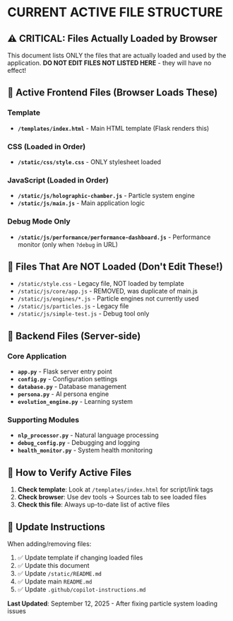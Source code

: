 # CURRENT ACTIVE FILE STRUCTURE

## ⚠️ CRITICAL: Files Actually Loaded by Browser

This document lists ONLY the files that are actually loaded and used by the application.
**DO NOT EDIT FILES NOT LISTED HERE** - they will have no effect!

## 🎯 Active Frontend Files (Browser Loads These)

### Template
- **`/templates/index.html`** - Main HTML template (Flask renders this)

### CSS (Loaded in Order)
- **`/static/css/style.css`** - ONLY stylesheet loaded

### JavaScript (Loaded in Order)  
- **`/static/js/holographic-chamber.js`** - Particle system engine
- **`/static/js/main.js`** - Main application logic

### Debug Mode Only
- **`/static/js/performance/performance-dashboard.js`** - Performance monitor (only when `?debug` in URL)

## 🚫 Files That Are NOT Loaded (Don't Edit These!)

- `/static/style.css` - Legacy file, NOT loaded by template
- `/static/js/core/app.js` - REMOVED, was duplicate of main.js  
- `/static/js/engines/*.js` - Particle engines not currently used
- `/static/js/particles.js` - Legacy file
- `/static/js/simple-test.js` - Debug tool only

## 🔧 Backend Files (Server-side)

### Core Application
- **`app.py`** - Flask server entry point
- **`config.py`** - Configuration settings
- **`database.py`** - Database management
- **`persona.py`** - AI persona engine
- **`evolution_engine.py`** - Learning system

### Supporting Modules  
- **`nlp_processor.py`** - Natural language processing
- **`debug_config.py`** - Debugging and logging
- **`health_monitor.py`** - System health monitoring

## 🎯 How to Verify Active Files

1. **Check template**: Look at `/templates/index.html` for script/link tags
2. **Check browser**: Use dev tools → Sources tab to see loaded files
3. **Check this file**: Always up-to-date list of active files

## 📝 Update Instructions

When adding/removing files:
1. ✅ Update template if changing loaded files
2. ✅ Update this document
3. ✅ Update `/static/README.md`
4. ✅ Update main `README.md` 
5. ✅ Update `.github/copilot-instructions.md`

**Last Updated**: September 12, 2025 - After fixing particle system loading issues